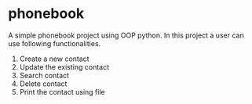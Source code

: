 # phonebook
A simple phonebook project using OOP python. In this project a user can use following functionalities.
1. Create a new contact
2. Update the existing contact
3. Search contact
4. Delete contact
5. Print the contact using file
